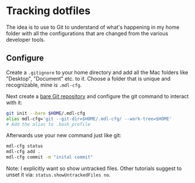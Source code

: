 # Tracking dotfiles

The idea is to use to Git to understand of what's happening in my home folder with all the configurations that are changed from the various developer tools.

## Configure
Create a `.gitignore` to your home directory and add all the Mac folders like "Desktop", "Document" etc. to it. Choose a folder that is unique and recognizable, mine is `.mdl-cfg`.

Next create a [bare Git repository](https://www.saintsjd.com/2011/01/what-is-a-bare-git-repository/) and configure the git command to interact with it:

```sh
git init --bare $HOME/.mdl-cfg
alias mdl-cfg='git --git-dir=$HOME/.mdl-cfg/ --work-tree=$HOME'
# Add the alias to .bash_profile 
```

Afterwards use your new command just like git:
```sh
mdl-cfg status
mdl-cfg add .
mdl-cfg commit -m "inital commit"
```

Note: I explicitly want so show untracked files. Other tutorials suggest to unset it via: `status.showUntrackedFiles no`.
